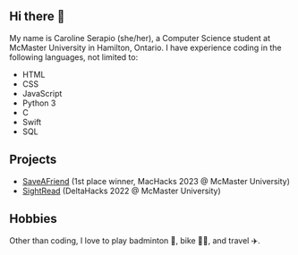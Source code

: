 ## Hi there 👋

<!--
**CarSerapio/CarSerapio** is a ✨ _special_ ✨ repository because its `README.md` (this file) appears on your GitHub profile.

Here are some ideas to get you started:

- 🔭 I’m currently working on ...
- 🌱 I’m currently learning ...
- 👯 I’m looking to collaborate on ...
- 🤔 I’m looking for help with ...
- 💬 Ask me about ...
- 📫 How to reach me: ...
- 😄 Pronouns: ...
- ⚡ Fun fact: ...
-->

My name is Caroline Serapio (she/her), a Computer Science student at McMaster University in Hamilton, Ontario. I have experience coding in the following languages, not limited to: 

* HTML
* CSS
* JavaScript 
* Python 3
* C
* Swift
* SQL 

## Projects 

* [SaveAFriend](https://github.com/Danierzn/machacks3.0) (1st place winner, MacHacks 2023 @ McMaster University) 
* [SightRead](https://github.com/LaZeAsh/SightRead) (DeltaHacks 2022 @ McMaster University) 

## Hobbies

Other than coding, I love to play badminton 🏸, bike 🚴‍♀️, and travel ✈️.
